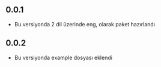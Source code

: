 ## 0.0.1

* Bu versiyonda 2 dil üzerinde eng, olarak paket hazırlandı

## 0.0.2

* Bu versiyonda example dosyası eklendi
